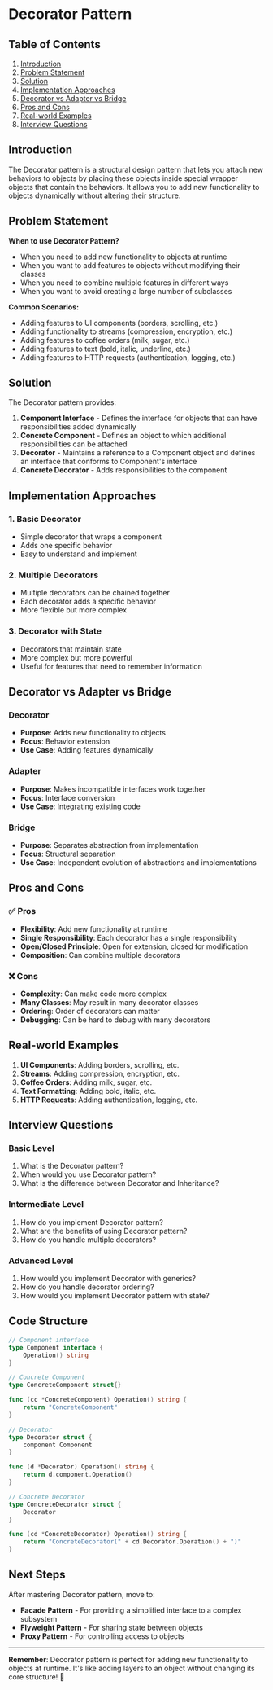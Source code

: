 # Decorator Pattern

## Table of Contents
1. [Introduction](#introduction)
2. [Problem Statement](#problem-statement)
3. [Solution](#solution)
4. [Implementation Approaches](#implementation-approaches)
5. [Decorator vs Adapter vs Bridge](#decorator-vs-adapter-vs-bridge)
6. [Pros and Cons](#pros-and-cons)
7. [Real-world Examples](#real-world-examples)
8. [Interview Questions](#interview-questions)

## Introduction

The Decorator pattern is a structural design pattern that lets you attach new behaviors to objects by placing these objects inside special wrapper objects that contain the behaviors. It allows you to add new functionality to objects dynamically without altering their structure.

## Problem Statement

**When to use Decorator Pattern?**
- When you need to add new functionality to objects at runtime
- When you want to add features to objects without modifying their classes
- When you need to combine multiple features in different ways
- When you want to avoid creating a large number of subclasses

**Common Scenarios:**
- Adding features to UI components (borders, scrolling, etc.)
- Adding functionality to streams (compression, encryption, etc.)
- Adding features to coffee orders (milk, sugar, etc.)
- Adding features to text (bold, italic, underline, etc.)
- Adding features to HTTP requests (authentication, logging, etc.)

## Solution

The Decorator pattern provides:
1. **Component Interface** - Defines the interface for objects that can have responsibilities added dynamically
2. **Concrete Component** - Defines an object to which additional responsibilities can be attached
3. **Decorator** - Maintains a reference to a Component object and defines an interface that conforms to Component's interface
4. **Concrete Decorator** - Adds responsibilities to the component

## Implementation Approaches

### 1. Basic Decorator
- Simple decorator that wraps a component
- Adds one specific behavior
- Easy to understand and implement

### 2. Multiple Decorators
- Multiple decorators can be chained together
- Each decorator adds a specific behavior
- More flexible but more complex

### 3. Decorator with State
- Decorators that maintain state
- More complex but more powerful
- Useful for features that need to remember information

## Decorator vs Adapter vs Bridge

### Decorator
- **Purpose**: Adds new functionality to objects
- **Focus**: Behavior extension
- **Use Case**: Adding features dynamically

### Adapter
- **Purpose**: Makes incompatible interfaces work together
- **Focus**: Interface conversion
- **Use Case**: Integrating existing code

### Bridge
- **Purpose**: Separates abstraction from implementation
- **Focus**: Structural separation
- **Use Case**: Independent evolution of abstractions and implementations

## Pros and Cons

### ✅ Pros
- **Flexibility**: Add new functionality at runtime
- **Single Responsibility**: Each decorator has a single responsibility
- **Open/Closed Principle**: Open for extension, closed for modification
- **Composition**: Can combine multiple decorators

### ❌ Cons
- **Complexity**: Can make code more complex
- **Many Classes**: May result in many decorator classes
- **Ordering**: Order of decorators can matter
- **Debugging**: Can be hard to debug with many decorators

## Real-world Examples

1. **UI Components**: Adding borders, scrolling, etc.
2. **Streams**: Adding compression, encryption, etc.
3. **Coffee Orders**: Adding milk, sugar, etc.
4. **Text Formatting**: Adding bold, italic, etc.
5. **HTTP Requests**: Adding authentication, logging, etc.

## Interview Questions

### Basic Level
1. What is the Decorator pattern?
2. When would you use Decorator pattern?
3. What is the difference between Decorator and Inheritance?

### Intermediate Level
1. How do you implement Decorator pattern?
2. What are the benefits of using Decorator pattern?
3. How do you handle multiple decorators?

### Advanced Level
1. How would you implement Decorator with generics?
2. How do you handle decorator ordering?
3. How would you implement Decorator pattern with state?

## Code Structure

```go
// Component interface
type Component interface {
    Operation() string
}

// Concrete Component
type ConcreteComponent struct{}

func (cc *ConcreteComponent) Operation() string {
    return "ConcreteComponent"
}

// Decorator
type Decorator struct {
    component Component
}

func (d *Decorator) Operation() string {
    return d.component.Operation()
}

// Concrete Decorator
type ConcreteDecorator struct {
    Decorator
}

func (cd *ConcreteDecorator) Operation() string {
    return "ConcreteDecorator(" + cd.Decorator.Operation() + ")"
}
```

## Next Steps

After mastering Decorator pattern, move to:
- **Facade Pattern** - For providing a simplified interface to a complex subsystem
- **Flyweight Pattern** - For sharing state between objects
- **Proxy Pattern** - For controlling access to objects

---

**Remember**: Decorator pattern is perfect for adding new functionality to objects at runtime. It's like adding layers to an object without changing its core structure! 🚀
